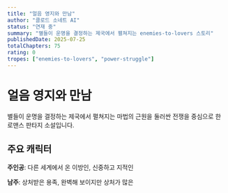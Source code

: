 ```yaml
---
title: "얼음 영지와 만남"
author: "클로드 소네트 AI"
status: "연재 중"
summary: "별들이 운명을 결정하는 제국에서 펼쳐지는 enemies-to-lovers 스토리"
publishedDate: 2025-07-25
totalChapters: 75
rating: 0
tropes: ["enemies-to-lovers", "power-struggle"]
---
```


# 얼음 영지와 만남

별들이 운명을 결정하는 제국에서 펼쳐지는 마법의 근원을 둘러싼 전쟁을 중심으로 한 로맨스 판타지 소설입니다.

## 주요 캐릭터

**주인공**: 다른 세계에서 온 이방인, 신중하고 지적인

**남주**: 상처받은 용족, 완벽해 보이지만 상처가 많은